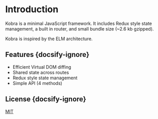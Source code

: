 # Introduction

Kobra is a minimal JavaScript framework. It includes Redux style state management, a built in router, and small bundle size (~2.6 kb gzipped).

Kobra is inspired by the ELM architecture.

## Features {docsify-ignore}

* Efficient Virtual DOM diffing
* Shared state across routes
* Redux style state management
* Simple API (4 methods)

## License {docsify-ignore}

[MIT](https://github.com/johnsylvain/kobra/blob/master/license)

